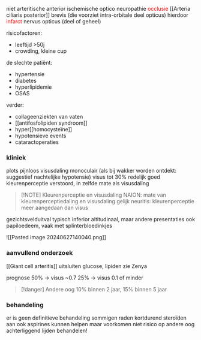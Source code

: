 niet arteritische anterior ischemische optico neuropathie
<font color="#ff0000">occlusie</font> [[Arteria ciliaris posterior]] brevis (die voorziet intra-orbitale deel opticus)
hierdoor <font color="#ff0000">infarct</font> nervus opticus (deel of geheel)

risicofactoren:
- leeftijd >50j
- crowding, kleine cup

de slechte patiënt:
- hypertensie
- diabetes
- hyperlipidemie
- OSAS

verder:
- collageenziekten van vaten
- [[antifosfolipiden syndroom]] 
- hyper[[homocysteïne]] 
- hypotensieve events
- cataractoperaties

### kliniek
plots pijnloos visusdaling monoculair
(als bij wakker worden ontdekt: suggestief nachtelijke hypotensie)
visus tot 30% redelijk goed
kleurenperceptie verstoord, in zelfde mate als visusdaling
> [!NOTE] Kleurenperceptie en visusdaling
> NAION: mate van kleurenperceptiedaling en visusdaling gelijk
> neuritis: kleurenperceptie meer aangedaan dan visus

gezichtsvelduitval typisch inferior altitudinaal, maar andere presentaties ook
papiloedeem, vaak met splinterbloedinkjes

![[Pasted image 20240627140040.png]]
### aanvullend onderzoek
[[Giant cell arteritis]] uitsluiten
glucose, lipiden
zie Zenya

prognose
50% -> visus ~0.7
25% -> visus 0.1 of minder

> [!danger] Andere oog
> 10% binnen 2 jaar, 15% binnen 5 jaar

### behandeling
er is geen definitieve behandeling
sommigen raden kortdurend steroïden aan
ook aspirines kunnen helpen
maar voorkomen niet risico op andere oog
achterliggend lijden behandelen!

